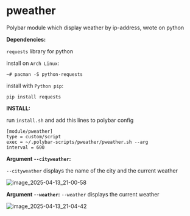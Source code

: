 # pweather
Polybar module which display weather by ip-address, wrote on python

__Dependencies:__

```requests``` library for python

install on
```Arch Linux```:
```
~# pacman -S python-requests
```

install with ```Python pip```:
```
pip install requests
```

__INSTALL:__

run ```install.sh``` and add this lines to polybar config
```
[module/pweather]
type = custom/script
exec = ~/.polybar-scripts/pweather/pweather.sh --arg
interval = 600
```

__Argument ```--cityweather```:__

```--cityweather``` displays the name of the city and the current weather

![image_2025-04-13_21-00-58](https://github.com/user-attachments/assets/658990a9-83b0-4652-b11f-4040c50841c2)

__Argument ```--weather```:__
```--weather``` displays the current weather

![image_2025-04-13_21-04-42](https://github.com/user-attachments/assets/f59aecec-a0c9-49e1-b6ca-1e55f9b0d843)
